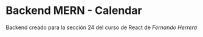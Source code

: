 # Backend MERN - Calendar

Backend creado para la sección 24 del curso de React de *Fernando Herrera*